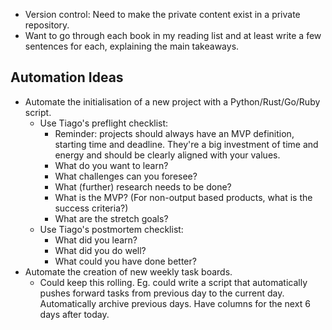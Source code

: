 
- Version control: Need to make the private content exist in a private repository.
- Want to go through each book in my reading list and at least write a few sentences for each, explaining the main takeaways.

## Automation Ideas
- Automate the initialisation of a new project with a Python/Rust/Go/Ruby script.
	- Use Tiago's preflight checklist:
		- Reminder: projects should always have an MVP definition, starting time and deadline. They're a big investment of time and energy and should be clearly aligned with your values.
		- What do you want to learn?
		- What challenges can you foresee?
		- What (further) research needs to be done?
		- What is the MVP? (For non-output based products, what is the success criteria?)
		- What are the stretch goals?
	- Use Tiago's postmortem checklist:
		- What did you learn?
		- What did you do well?
		- What could you have done better?
- Automate the creation of new weekly task boards.
    - Could keep this rolling. Eg. could write a script that automatically pushes forward tasks from previous day to the current day. Automatically archive previous days. Have columns for the next 6 days after today. 
